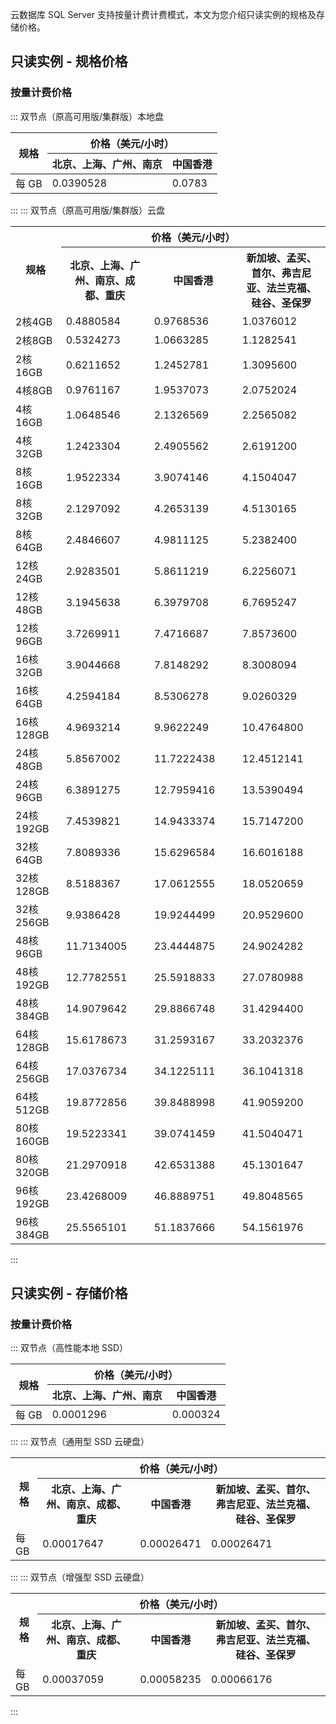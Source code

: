 ﻿云数据库 SQL Server 支持按量计费计费模式，本文为您介绍只读实例的规格及存储价格。

## 只读实例 - 规格价格
### 按量计费价格
<dx-tabs>
::: 双节点（原高可用版/集群版）本地盘
<table>
<tr><th rowspan="2" >规格</th><th colspan = "2" style="text-align:center" >价格（美元/小时）</th></tr>
<tr>
<th>北京、上海、广州、南京</th>
<th>中国香港</th></tr>
<tbody>
<tr><td>每 GB</td><td>0.0390528</td><td>0.0783</td></tr>
</tbody></table>

:::
::: 双节点（原高可用版/集群版）云盘

<table>
<tr><th rowspan = "2" width="16%">规格</th>
<th colspan = "4" style="text-align:center" width="84%">价格（美元/小时）</th></tr>
<tr>
<th width="28%">北京、上海、广州、南京、成都、重庆</th>
<th width="28%">中国香港</th>
<th width="28%">新加坡、孟买、首尔、弗吉尼亚、法兰克福、硅谷、圣保罗</th></tr>
<tr><td>2核4GB</td><td>0.4880584</td><td>0.9768536</td><td>1.0376012</td></tr>
<tr><td>2核8GB</td><td>0.5324273</td><td>1.0663285</td><td>1.1282541</td></tr>
<tr><td>2核16GB</td><td>0.6211652</td><td>1.2452781</td><td>1.3095600</td></tr>
<tr><td>4核8GB</td><td>0.9761167</td><td>1.9537073</td><td>2.0752024</td></tr>
<tr><td>4核16GB</td><td>1.0648546</td><td>2.1326569</td><td>2.2565082</td></tr>
<tr><td>4核32GB</td><td>1.2423304</td><td>2.4905562</td><td>2.6191200</td></tr>
<tr><td>8核16GB</td><td>1.9522334</td><td>3.9074146</td><td>4.1504047</td></tr>
<tr><td>8核32GB</td><td>2.1297092</td><td>4.2653139</td><td>4.5130165
</td></tr>
<tr><td>8核64GB</td><td>2.4846607</td><td>4.9811125</td><td>5.2382400
</td></tr>
<tr><td>12核24GB</td><td>2.9283501</td><td>5.8611219</td><td>6.2256071
</td></tr>
<tr><td>12核48GB</td><td>3.1945638</td><td>6.3979708</td><td>6.7695247
</td></tr>
<tr><td>12核96GB</td><td>3.7269911</td><td>7.4716687</td><td>7.8573600
</td></tr>
<tr><td>16核32GB</td><td>3.9044668</td><td>7.8148292</td><td>8.3008094
</td></tr>
<tr><td>16核64GB</td><td>4.2594184</td><td>8.5306278</td><td>9.0260329
</td></tr>
<tr><td>16核128GB</td><td>4.9693214</td><td>9.9622249</td><td>10.4764800</td></tr>
<tr><td>24核48GB</td><td>5.8567002</td><td>11.7222438</td><td>12.4512141
</td></tr>
<tr><td>24核96GB</td><td>6.3891275</td><td>12.7959416</td><td>13.5390494</td></tr>
<tr><td>24核192GB</td><td>7.4539821</td><td>14.9433374</td><td>15.7147200</td></tr>
<tr><td>32核64GB</td><td>7.8089336</td><td>15.6296584</td><td>16.6016188</td></tr>
<tr><td>32核128GB</td><td>8.5188367</td><td>17.0612555</td><td>18.0520659</td></tr>
<tr><td>32核256GB</td><td>9.9386428</td><td>19.9244499</td><td>20.9529600</td></tr>
<tr><td>48核96GB</td><td>11.7134005</td><td>23.4444875</td><td>24.9024282</td></tr>
<tr><td>48核192GB</td><td>12.7782551</td><td>25.5918833</td><td>27.0780988</td></tr>
<tr><td>48核384GB</td><td>14.9079642</td><td>29.8866748</td><td>31.4294400</td></tr>
<tr><td>64核128GB</td><td>15.6178673</td><td>31.2593167</td><td>33.2032376</td></tr>
<tr><td>64核256GB</td><td>17.0376734</td><td>34.1225111</td><td>36.1041318</td></tr>
<tr><td>64核512GB</td><td>19.8772856</td><td>39.8488998</td><td>41.9059200</td></tr>
<tr><td>80核160GB</td><td>19.5223341</td><td>39.0741459</td><td>41.5040471</td></tr>
<tr><td>80核320GB</td><td>21.2970918</td><td>42.6531388</td><td>45.1301647</td></tr>
<tr><td>96核192GB</td><td>23.4268009</td><td>46.8889751</td><td>49.8048565</td></tr>
<tr><td>96核384GB</td><td>25.5565101</td><td>51.1837666</td><td>54.1561976</td></tr>
</tbody></table>

:::
</dx-tabs>

[](id:ZDSLCCJG)
## 只读实例 - 存储价格
### 按量计费价格
<dx-tabs>
::: 双节点（高性能本地 SSD）

<table>
<tr><th rowspan="2" >规格</th><th colspan = "2" style="text-align:center">价格（美元/小时）</th></tr>
<tr>
<th>北京、上海、广州、南京</th>
<th>中国香港</th></tr>
<tbody>
<tr><td>每 GB</td><td>0.0001296</td><td>0.000324</td></tr>
</tbody></table>

:::
::: 双节点（通用型 SSD 云硬盘）

<table>
<tr><th rowspan = "2" >规格</th><th colspan = "3" style="text-align:center">价格（美元/小时）</th></tr>
<tr>
<th>北京、上海、广州、南京、成都、重庆</th>
<th>中国香港</th>
<th>新加坡、孟买、首尔、弗吉尼亚、法兰克福、硅谷、圣保罗</th></tr>
<tr>
<td>每 GB</td><td>0.00017647</td><td>0.00026471</td><td>0.00026471</td></tr>
</tbody></table>

:::
::: 双节点（增强型 SSD 云硬盘）
<table>
<tr><th rowspan = "2" >规格</th><th colspan = "3" style="text-align:center">价格（美元/小时）</th></tr>
<tr>
<th>北京、上海、广州、南京、成都、重庆</th>
<th>中国香港</th>
<th>新加坡、孟买、首尔、弗吉尼亚、法兰克福、硅谷、圣保罗</th></tr>
<tr>
<td>每 GB</td><td>0.00037059</td><td>0.00058235</td><td>0.00066176</td></tr>
</tbody></table>

:::
</dx-tabs>
